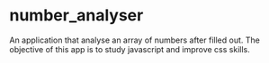 # number_analyser
An application that analyse an array of numbers after filled out. The objective of this app is to study javascript and improve css skills.
